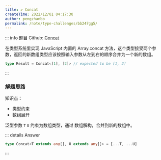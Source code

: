 ```yaml
---
title: ✔️ Concat
createTime: 2022/12/01 04:17:30
author: pengzhanbo
permalink: /note/type-challenges/bb247gg5/
---
```


::: info 题目
Github: [Concat](https://github.com/type-challenges/type-challenges/blob/main/questions/00533-easy-concat/)

在类型系统里实现 JavaScript 内置的 Array.concat 方法，这个类型接受两个参数，返回的新数组类型应该按照输入参数从左到右的顺序合并为一个新的数组。

```ts
type Result = Concat<[1], [2]> // expected to be [1, 2]
```
:::

### 解题思路

知识点：

- 类型约束
- 数组展开

泛型参数 `T` `U` 约束为数组类型，通过 数组解构，合并到新的数组中。

::: details Answer
```ts
type Concat<T extends any[], U extends any[]> = [...T, ...U]
```
:::
